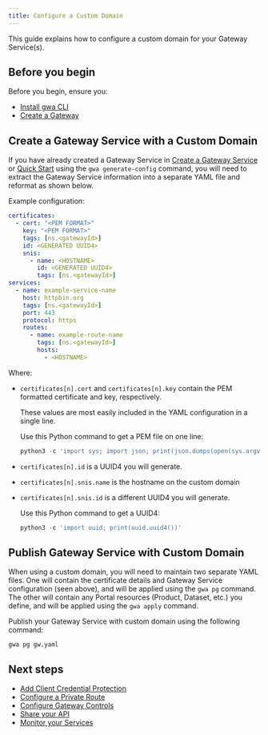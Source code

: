 ```yaml
---
title: Configure a Custom Domain
---
```


<!-- overview -->

This guide explains how to configure a custom domain for your Gateway Service(s).

<!-- prerequisites -->

## Before you begin

Before you begin, ensure you:

- [Install gwa CLI](/how-to/gwa-install.md)
- [Create a Gateway](/how-to/create-gateway.md)

<!-- steps -->

## Create a Gateway Service with a Custom Domain

If you have already created a Gateway Service in [Create a Gateway Service](/how-to/create-gateway-service.md) 
or [Quick Start](/tutorials/quick-start.md) using the `gwa generate-config` command, you will need to extract 
the Gateway Service information into a separate YAML file and reformat as shown below.

Example configuration:

```yaml
certificates:
  - cert: "<PEM FORMAT>"
    key: "<PEM FORMAT>"
    tags: [ns.<gatewayId>]
    id: <GENERATED UUID4>
    snis:
      - name: <HOSTNAME>
        id: <GENERATED UUID4>
        tags: [ns.<gatewayId>]
services:
  - name: example-service-name
    host: httpbin.org
    tags: [ns.<gatewayId>]
    port: 443
    protocol: https
    routes:
      - name: example-route-name
        tags: [ns.<gatewayId>]
        hosts:
          - <HOSTNAME>
```

Where:

- `certificates[n].cert` and `certificates[n].key` contain the PEM formatted certificate and key, respectively.

  These values are most easily included in the YAML configuration in a single line. 
  
  Use this Python command to get a PEM file on one line:
    
    ```python linenums="0"
    python3 -c 'import sys; import json; print(json.dumps(open(sys.argv[1]).read()))' my.pem
    ```

- `certificates[n].id` is a UUID4 you will generate.
- `certificates[n].snis.name` is the hostname on the custom domain
- `certificates[n].snis.id` is a different UUID4 you will generate.

  Use this Python command to get a UUID4:
    
  ```python linenums="0"
  python3 -c 'import uuid; print(uuid.uuid4())'
  ```

## Publish Gateway Service with Custom Domain

When using a custom domain, you will need to maintain two separate YAML files. One will contain the 
certificate details and Gateway Service configuration (seen above), and will be applied using the `gwa pg` 
command. The other will contain any Portal resources (Product, Dataset, etc.) you define, and will be 
applied using the `gwa apply` command.

Publish your Gateway Service with custom domain using the following command:

```shell linenums="0"
gwa pg gw.yaml
```

<!-- whatsnext -->

## Next steps

- [Add Client Credential Protection](/how-to/client-cred-flow.md)
- [Configure a Private Route](/how-to/private-route.md)
- [Configure Gateway Controls](/how-to/COMMON-CONFIG.md)
- [Share your API](/how-to/api-discovery.md)
- [Monitor your Services](/how-to/monitoring.md)
